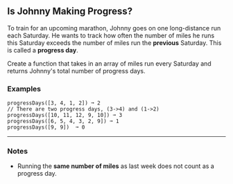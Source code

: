 ## Is Johnny Making Progress?

To train for an upcoming marathon, Johnny goes on one long-distance run each Saturday. He wants to track how often the number of miles he runs this Saturday exceeds the number of miles run the **previous** Saturday. This is called a **progress day**.

Create a function that takes in an array of miles run every Saturday and returns Johnny's total number of progress days.

### Examples

```text
progressDays([3, 4, 1, 2]) ➞ 2
// There are two progress days, (3->4) and (1->2)
progressDays([10, 11, 12, 9, 10]) ➞ 3
progressDays([6, 5, 4, 3, 2, 9]) ➞ 1
progressDays([9, 9])  ➞ 0
```

---

### Notes

- Running the **same number of miles** as last week does not count as a progress day.